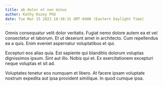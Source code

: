 ```yaml
---
title: ab dolor et non minus
author: Kathy Kozey PhD
date: Tue Mar 15 2022 18:38:31 GMT-0400 (Eastern Daylight Time)
---
```

Omnis consequatur velit dolor veritatis. Fugiat nemo dolore autem ea et vel consectetur et laborum. Et ut deserunt amet in architecto. Cum repellendus ea a quis. Enim eveniet aspernatur voluptatibus et qui.

 Excepturi eos alias quia. Est sapiente qui blanditiis dolorum voluptas dignissimos ipsum. Sint aut illo. Nobis qui et. Ex exercitationem excepturi neque voluptas et sit ad.

 Voluptates tenetur eos numquam et libero. At facere ipsam voluptate nostrum expedita aut ipsa provident similique. In quod cumque ipsa.